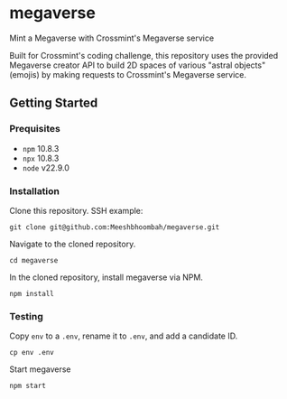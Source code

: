 # megaverse
Mint a Megaverse with Crossmint's Megaverse service

Built for Crossmint's coding challenge, this repository uses the provided 
Megaverse creator API to build 2D spaces of various "astral objects" (emojis) by
making requests to Crossmint's Megaverse service.

## Getting Started
### Prequisites
- `npm` 10.8.3
- `npx` 10.8.3
- `node` v22.9.0

### Installation
Clone this repository. SSH example:
```
git clone git@github.com:Meeshbhoombah/megaverse.git

```

Navigate to the cloned repository.
```
cd megaverse
```

In the cloned repository, install megaverse via NPM.
```
npm install
```

### Testing
Copy `env` to a `.env`, rename it to `.env`, and add a candidate ID.
```
cp env .env
```

Start megaverse
```
npm start
```

